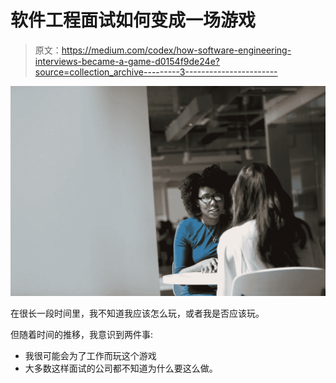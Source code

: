 # 软件工程面试如何变成一场游戏

> 原文：<https://medium.com/codex/how-software-engineering-interviews-became-a-game-d0154f9de24e?source=collection_archive---------3----------------------->

![](img/a92607f3ee8b7142714c9b202162b412.png)

在很长一段时间里，我不知道我应该怎么玩，或者我是否应该玩。

但随着时间的推移，我意识到两件事:

*   我很可能会为了工作而玩这个游戏
*   大多数这样面试的公司都不知道为什么要这么做。